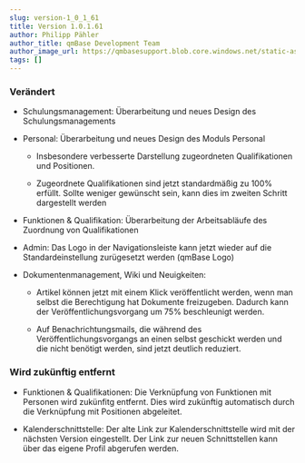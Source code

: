 ```yaml
---
slug: version-1_0_1_61
title: Version 1.0.1.61
author: Philipp Pähler
author_title: qmBase Development Team
author_image_url: https://qmbasesupport.blob.core.windows.net/static-assets/img/persons/paehler_round.png
tags: []
---
```

### Verändert

*   Schulungsmanagement: Überarbeitung und neues Design des Schulungsmanagements

*   Personal: Überarbeitung und neues Design des Moduls Personal

    *   Insbesondere verbesserte Darstellung zugeordneten Qualifikationen und Positionen.

    *   Zugeordnete Qualifikationen sind jetzt standardmäßig zu 100% erfüllt. Sollte weniger gewünscht sein, kann dies im zweiten Schritt dargestellt werden

*   Funktionen & Qualifikation: Überarbeitung der Arbeitsabläufe des Zuordnung von Qualifikationen

*   Admin: Das Logo in der Navigationsleiste kann jetzt wieder auf die Standardeinstellung zurügesetzt werden (qmBase Logo)

*   Dokumentenmanagement, Wiki und Neuigkeiten:

    *   Artikel können jetzt mit einem Klick veröffentlicht werden, wenn man selbst die Berechtigung hat Dokumente freizugeben. Dadurch kann der Veröffentlichungsvorgang um 75% beschleunigt werden.

    *   Auf Benachrichtungsmails, die während des Veröffentlichungsvorgangs an einen selbst geschickt werden und die nicht benötigt werden, sind jetzt deutlich reduziert.

### Wird zukünftig entfernt

*   Funktionen & Qualifikationen: Die Verknüpfung von Funktionen mit Personen wird zukünfitg entfernt. Dies wird zukünftig automatisch durch die Verknüpfung mit Positionen abgeleitet.

*   Kalenderschnittstelle: Der alte Link zur Kalenderschnittstelle wird mit der nächsten Version eingestellt. Der Link zur neuen Schnittstellen kann über das eigene Profil abgerufen werden.

###  